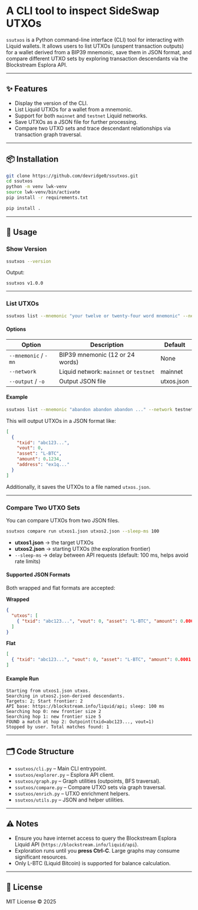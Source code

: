 # A CLI tool to inspect SideSwap UTXOs

`ssutxos` is a Python command-line interface (CLI) tool for interacting with Liquid wallets.
It allows users to list UTXOs (unspent transaction outputs) for a wallet derived from a BIP39 mnemonic, save them in JSON format, and compare different UTXO sets by exploring transaction descendants via the Blockstream Esplora API.

---

## ✨ Features

* Display the version of the CLI.
* List Liquid UTXOs for a wallet from a mnemonic.
* Support for both `mainnet` and `testnet` Liquid networks.
* Save UTXOs as a JSON file for further processing.
* Compare two UTXO sets and trace descendant relationships via transaction graph traversal.

---

## 📦 Installation

```bash
git clone https://github.com/devridge0/ssutxos.git
cd ssutxos
python -m venv lwk-venv
source lwk-venv/bin/activate
pip install -r requirements.txt

pip install .
```

---

## 🚀 Usage

### Show Version

```bash
ssutxos --version
```

Output:

```
ssutxos v1.0.0
```

---

### List UTXOs

```bash
ssutxos list --mnemonic "your twelve or twenty-four word mnemonic" --network mainnet
```

#### Options

| Option               | Description                            | Default |
| -------------------- | -------------------------------------- | ------- |
| `--mnemonic` / `-mn` | BIP39 mnemonic (12 or 24 words)        | None    |
| `--network`          | Liquid network: `mainnet` or `testnet` | mainnet |
| `--output`   / `-o`  | Output JSON file                       | utxos.json| 

#### Example

```bash
ssutxos list --mnemonic "abandon abandon abandon ..." --network testnet
```

This will output UTXOs in a JSON format like:

```json
[
  {
    "txid": "abc123...",
    "vout": 0,
    "asset": "L-BTC",
    "amount": 0.1234,
    "address": "ex1q..."
  }
]
```

Additionally, it saves the UTXOs to a file named `utxos.json`.

---

### Compare Two UTXO Sets

You can compare UTXOs from two JSON files.

```bash
ssutxos compare run utxos1.json utxos2.json --sleep-ms 100
```

* **utxos1.json** → the target UTXOs
* **utxos2.json** → starting UTXOs (the exploration frontier)
* `--sleep-ms` → delay between API requests (default: 100 ms, helps avoid rate limits)

#### Supported JSON Formats

Both wrapped and flat formats are accepted:

**Wrapped**

```json
{
  "utxos": [
    { "txid": "abc123...", "vout": 0, "asset": "L-BTC", "amount": 0.0001, "address": "lq1..." }
  ]
}
```

**Flat**

```json
[
  { "txid": "abc123...", "vout": 0, "asset": "L-BTC", "amount": 0.0001, "address": "lq1..." }
]
```

#### Example Run

```
Starting from utxos1.json utxos.
Searching in utxos2.json-derived descendants.
Targets: 2; Start frontier: 2
API base: https://blockstream.info/liquid/api; sleep: 100 ms
Searching hop 0: new frontier size 2
Searching hop 1: new frontier size 5
FOUND a match at hop 2: Outpoint(txid=abc123..., vout=1)
Stopped by user. Total matches found: 1
```

---

## 🗂 Code Structure

* `ssutxos/cli.py` – Main CLI entrypoint.
* `ssutxos/explorer.py` – Esplora API client.
* `ssutxos/graph.py` – Graph utilities (outpoints, BFS traversal).
* `ssutxos/compare.py` – Compare UTXO sets via graph traversal.
* `ssutxos/enrich.py` – UTXO enrichment helpers.
* `ssutxos/utils.py` – JSON and helper utilities.

---

## ⚠️ Notes

* Ensure you have internet access to query the Blockstream Esplora Liquid API (`https://blockstream.info/liquid/api`).
* Exploration runs until you **press Ctrl-C**. Large graphs may consume significant resources.
* Only L-BTC (Liquid Bitcoin) is supported for balance calculation.

---

## 📜 License

MIT License © 2025
